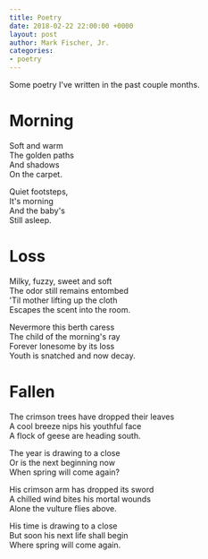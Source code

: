 ```yaml
---
title: Poetry
date: 2018-02-22 22:00:00 +0000
layout: post
author: Mark Fischer, Jr.
categories:
- poetry
---
```

Some poetry I've written in the past couple months.

# Morning

Soft and warm  
The golden paths  
And shadows  
On the carpet.

Quiet footsteps,  
It's morning  
And the baby's  
Still asleep.

# Loss

Milky, fuzzy, sweet and soft  
The odor still remains entombed  
\'Til mother lifting up the cloth  
Escapes the scent into the room.

Nevermore this berth caress  
The child of the morning's ray  
Forever lonesome by its loss  
Youth is snatched and now decay.

# Fallen

The crimson trees have dropped their leaves  
A cool breeze nips his youthful face  
A flock of geese are heading south.

The year is drawing to a close  
Or is the next beginning now  
When spring will come again?

His crimson arm has dropped its sword  
A chilled wind bites his mortal wounds  
Alone the vulture flies above.

His time is drawing to a close  
But soon his next life shall begin  
Where spring will come again.